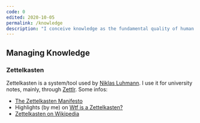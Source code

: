 ```yaml
---
code: 0
edited: 2020-10-05
permalink: /knowledge
description: "I conceive knowledge as the fundamental quality of human life. It should be searched, managed, and preserved as a treasure, since it is the most valuable capability we have, together with love. Here, I collect <strong><em>meta-knowledge</em></strong> data, or better <em>Epistemology</em> annotations, which are knowledge insights about knowledge itself, and how to deal with it."
---
```

## Managing Knowledge

### Zettelkasten

Zettelkasten is a system/tool used by [Niklas Luhmann](https://en.wikipedia.org/wiki/Niklas_Luhmann). I use it for university notes, mainly, through [Zettlr](https://zettlr.com). Some infos:

- [The Zettelkasten Manifesto](https://youtu.be/c5Tst3-zcWI)
- Highlights (by me) on [Wtf is a Zettelkasten?](https://via.hypothes.is/https://www.zettlr.com/post/what-is-a-zettelkasten)
- [Zettelkasten on Wikipedia](https://en.wikipedia.org/wiki/Zettelkasten)